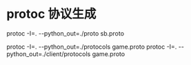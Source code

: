 # protoc 协议生成
protoc -I=. --python_out=./proto sb.proto

protoc -I=. --python_out=./protocols game.proto
protoc -I=. --python_out=./client/protocols game.proto